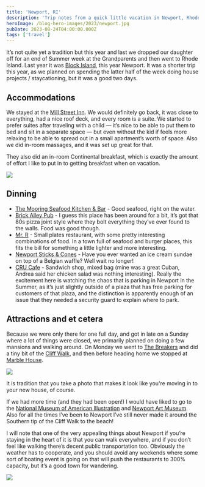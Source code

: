 ```yaml
---
title: 'Newport, RI'
description: 'Trip notes from a quick little vacation in Newport, Rhode Island.'
heroImage: /blog-hero-images/2023/newport.jpg
pubDate: 2023-08-24T04:00:00.000Z
tags: ['travel']
---
```


It’s not quite yet a tradition but this year and last we dropped our daughter off for an end of Summer week at the Grandparents and then went to Rhode Island. Last year it was [Block Island](https://www.builtwith.coffee/blog-posts/2022/07/morning-view), this year Newport. It was a shorter trip this year, as we planned on spending the latter half of the week doing house projects / staycationing, but it was a good two days.

## Accommodations

We stayed at the [Mill Street Inn](https://www.millstreetinn.com/). We would definitely go back, it was close to everything, had a nice roof deck, and every room is a suite. We started to prefer suites after traveling with a child — it’s nice to be able to put them to bed and sit in a separate space — but even without the kid if feels more relaxing to be able to spread out in a small apartment’s worth of space. Also we did in-room massages, and it was set up great for that.

They also did an in-room Continental breakfast, which is exactly the amount of effort I like to put in to getting breakfast when on vacation.

![](https://coffee-cake.nyc3.digitaloceanspaces.com/images/gifs/continental.gif)

## Dinning

* [The Mooring Seafood Kitchen & Bar](https://www.mooringrestaurant.com/) - Good seafood, right on the water.
* [Brick Alley Pub](http://www.brickalley.com/) - I guess this place has been around for a bit, it’s got that 80s pizza joint style where they bolt everything they’ve ever found to the walls. Food was good though.
* [Mr. R](https://www.mrrfusion.com/) - Small plates restaurant, with some pretty interesting combinations of food. In a town full of seafood and burger places, this fits the bill for something a little lighter and more interesting.
* [Newport Sticks & Cones](https://www.newportsticksandcones.com/) - Have you ever wanted an ice cream sundae on top of a Belgian waffle? Well wait no longer!
* [CRU Cafe](http://www.crucafenewport.com/) - Sandwich shop, mixed bag (mine was a great Cuban, Andrea said her chicken salad was nothing interesting). Really the excitement here is watching the chaos that is parking in Newport in the Summer, as it’s just slightly outside of a plaza that has free parking for customers of that plaza, and the distinction is apparently enough of an issue that they needed a security guard to explain where to park.

## Attractions and et cetera

Because we were only there for one full day, and got in late on a Sunday where a lot of things were closed, we primarily planned on doing a few mansions and walking around. On Monday we went to [The Breakers](https://www.newportmansions.org/mansions-and-gardens/the-breakers/) and did a tiny bit of the [Cliff Walk](https://www.discovernewport.org/things-to-do/cliff-walk/), and then before heading home we stopped at [Marble House](https://www.newportmansions.org/mansions-and-gardens/marble-house/).

![](https://coffee-cake.nyc3.digitaloceanspaces.com/images/2023/newport-2.jpeg)

It is tradition that you take a photo that makes it look like you're moving in to your new house, of course.

If we had more time (and they had been open!) I would have liked to go to the [National Museum of American Illustration](https://americanillustration.org/) and [Newport Art Museum](https://newportartmuseum.org/). Also for all the times I’ve been to Newport I’ve still never made it around the Southern tip of the Cliff Walk to the beach!

I will note that one of the very appealing things about Newport if you’re staying in the heart of it is that you can walk everywhere, and if you don’t feel like walking there’s decent public transportation too. Obviously the weather has to cooperate, and you should avoid any weekends where some sort of boating event is going on that will push the restaurants to 300% capacity, but it’s a good town for wandering.

![](https://coffee-cake.nyc3.digitaloceanspaces.com/images/2023/newport.jpeg)
